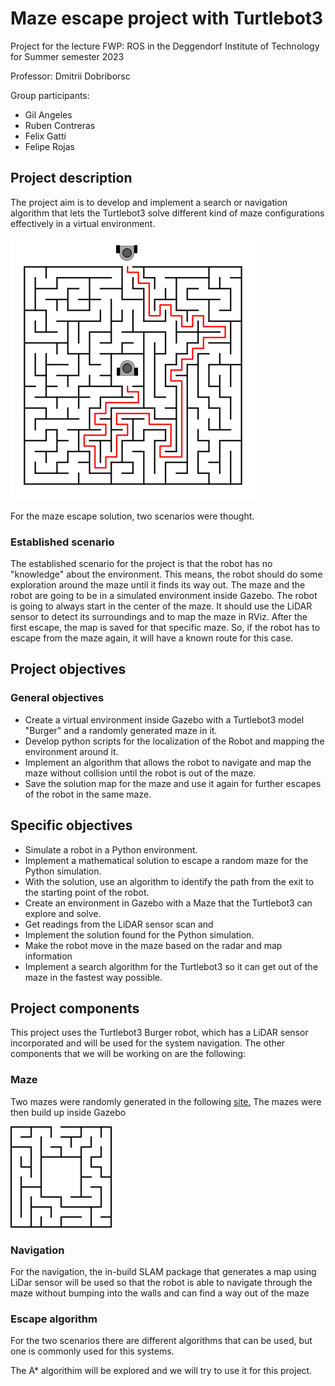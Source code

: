 # Maze escape project with Turtlebot3

Project for the lecture FWP: ROS in the Deggendorf Institute of Technology for Summer semester 2023

Professor: Dmitrii Dobriborsc

Group participants:
- Gil Angeles
- Ruben Contreras
- Felix Gatti
- Felipe Rojas

## Project description

The project aim is to develop and implement a search or navigation algorithm that lets the Turtlebot3 solve different kind of maze configurations effectively in a virtual environment.

![image](./res/images/maze_concept.png)

For the maze escape solution, two scenarios were thought.

### Established scenario 

The established scenario for the project is that the robot has no "knowledge" about the environment. This means, the robot should do some exploration around the maze until it finds its way out.
The maze and the robot are going to be in a simulated environment inside Gazebo. The robot is going to always start in the center of the maze.  It should use the LiDAR sensor to detect its surroundings and to map the maze in RViz.
After the first escape, the map is saved for that specific maze. So, if the robot has to escape from the maze again, it will have a known route for this case.

## Project objectives

### General objectives
- Create a virtual environment inside Gazebo with a Turtlebot3 model "Burger" and a randomly generated maze in it.
- Develop python scripts for the localization of the Robot and mapping the environment around it.
- Implement an algorithm that allows the robot to navigate and map the maze without collision until the robot is out of the maze.
- Save the solution map for the maze and use it again for further escapes of the robot in the same maze.

## Specific objectives

- Simulate a robot in a Python environment.
- Implement a mathematical solution to escape a random maze for the Python simulation.
- With the solution, use an algorithm to identify the path from the exit to the starting point of the robot.
- Create an environment in Gazebo with a Maze that the Turtlebot3 can explore and solve.
- Get readings from the LiDAR sensor scan and 
- Implement the solution found for the Python simulation.
- Make the robot move in the maze based on the radar and map information
- Implement a search algorithm for the Turtlebot3 so it can get out of the maze in the fastest way possible.


## Project components

This project uses the Turtlebot3 Burger robot, which has a LiDAR sensor incorporated and will be used for the system navigation.
The other components that we will be working on are the following:

### Maze

Two mazes were randomly generated in the following [site.](https://www.mazegenerator.net)
The mazes were then build up inside Gazebo

                                                                        
<img
  src="./01_Maze-Worlds/Maze_2.png"
  alt="maze_01"
  title="Small maze"
  style="display: inline-block; margin: 0 auto; max-width: 300px">


### Navigation

For the navigation, the in-build SLAM package that generates a map using LiDar sensor will be used so that the robot is able to navigate through the maze without bumping into the walls and can find a way out of the maze                                                                


### Escape algorithm

For the two scenarios there are different algorithms that can be used, but one is commonly used for this systems.

The A* algorithim will be explored and we will try to use it for this project.

                                                        
                                                     
